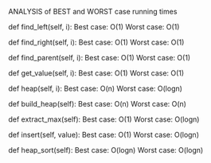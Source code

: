 ANALYSIS of BEST and WORST case running times


def find_left(self, i):
Best case: O(1)
Worst case: O(1)

def find_right(self, i):
Best case: O(1)
Worst case: O(1)

def find_parent(self, i):
Best case: O(1)
Worst case: O(1)

def get_value(self, i):
Best case: O(1)
Worst case: O(1)

def heap(self, i):
Best case: O(n)
Worst case: O(logn)

def build_heap(self):
Best case: O(n)
Worst case: O(n)

def extract_max(self):
Best case: O(1)
Worst case: O(logn)

def insert(self, value):
Best case: O(1)
Worst case: O(logn)

def heap_sort(self):
Best case: O(logn)
Worst case: O(logn)
